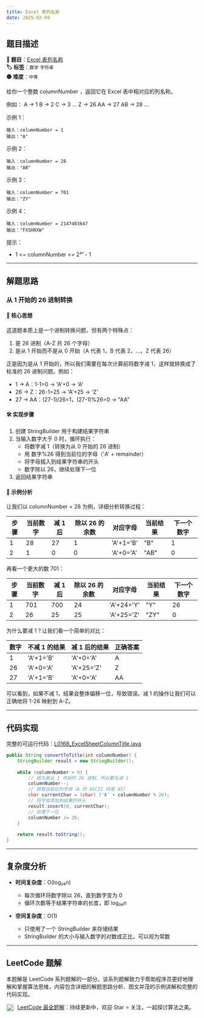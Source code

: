 ```yaml
---
title: Excel 表列名称
date: 2025-02-09
---
```


## 题目描述

**🔗 题目**：[Excel 表列名称](https://leetcode.cn/problems/excel-sheet-column-title/)  
**🏷️ 标签**：`数学` `字符串`  
**🟡 难度**：`中等`  

给你一个整数 columnNumber ，返回它在 Excel 表中相对应的列名称。

例如：
A -> 1
B -> 2
C -> 3
...
Z -> 26
AA -> 27
AB -> 28 
...

示例 1：
```
输入：columnNumber = 1
输出："A"
```

示例 2：
```
输入：columnNumber = 28
输出："AB"
```

示例 3：
```
输入：columnNumber = 701
输出："ZY"
```

示例 4：
```
输入：columnNumber = 2147483647
输出："FXSHRXW"
```

提示：
- 1 <= columnNumber <= 2³¹ - 1

---

## 解题思路
### 从 1 开始的 26 进制转换

#### 📝 核心思想
这道题本质上是一个进制转换问题，但有两个特殊点：
1. 是 26 进制（A-Z 共 26 个字母）
2. 是从 1 开始而不是从 0 开始（A 代表 1，B 代表 2，...，Z 代表 26）

正是因为是从 1 开始的，所以我们需要在每次计算前将数字减 1，这样就转换成了标准的 26 进制问题。例如：
- 1 -> A：1-1=0 -> 'A'+0 -> 'A'
- 26 -> Z：26-1=25 -> 'A'+25 -> 'Z'
- 27 -> AA：(27-1)/26=1，(27-1)%26=0 -> "AA"

#### 🛠️ 实现步骤
1. 创建 StringBuilder 用于构建结果字符串
2. 当输入数字大于 0 时，循环执行：
   - 将数字减 1（转换为从 0 开始的 26 进制）
   - 用 数字%26 得到当前位的字母（'A' + remainder）
   - 将字母插入到结果字符串的开头
   - 数字除以 26，继续处理下一位
3. 返回结果字符串

#### 🧩 示例分析
让我们以 columnNumber = 28 为例，详细分析转换过程：

| 步骤 | 当前数字 | 减 1 后 | 除以 26 的余数 | 对应字母 | 当前结果 | 下一个数字 |
|-----|---------|---------|--------------|---------|----------|-----------|
| 1 | 28 | 27 | 1 | 'A'+1='B' | "B" | 1 |
| 2 | 1 | 0 | 0 | 'A'+0='A' | "AB" | 0 |

再看一个更大的数 701：

| 步骤 | 当前数字 | 减 1 后 | 除以 26 的余数 | 对应字母 | 当前结果 | 下一个数字 |
|-----|---------|---------|--------------|---------|----------|-----------|
| 1 | 701 | 700 | 24 | 'A'+24='Y' | "Y" | 26 |
| 2 | 26 | 25 | 25 | 'A'+25='Z' | "ZY" | 0 |

为什么要减 1？让我们看一个简单的对比：

| 数字 | 不减 1 的结果 | 减 1 后的结果 | 正确答案 |
|-----|-------------|--------------|----------|
| 1 | 'A'+1='B' | 'A'+0='A' | A |
| 26 | 'A'+0='A' | 'A'+25='Z' | Z |
| 27 | 'A'+1='B' | 'A'+0='A' | AA |

可以看到，如果不减 1，结果会整体偏移一位，导致错误。减 1 的操作让我们可以正确地将 1-26 映射到 A-Z。

---

## 代码实现

完整的可运行代码：[L0168_ExcelSheetColumnTitle.java](../src/main/java/L0168_ExcelSheetColumnTitle.java)

```java
public String convertToTitle(int columnNumber) {
    StringBuilder result = new StringBuilder();
    
    while (columnNumber > 0) {
        // 因为是从 1 开始的 26 进制，所以要先减 1
        columnNumber--;
        // 获取当前位的字母（A 的 ASCII 码是 65）
        char currentChar = (char) ('A' + columnNumber % 26);
        // 将字母添加到结果的开头
        result.insert(0, currentChar);
        // 处理下一位
        columnNumber /= 26;
    }
    
    return result.toString();
}
```

---

## 复杂度分析

- **时间复杂度**：O(log₂₆n)
  - 每次循环将数字除以 26，直到数字变为 0
  - 循环次数等于结果字符串的长度，即 log₂₆n

- **空间复杂度**：O(1)
  - 只使用了一个 StringBuilder 来存储结果
  - StringBuilder 的大小与输入数字的对数成正比，可以视为常数

---

## LeetCode 题解

本题解是 LeetCode 系列题解的一部分。该系列题解致力于帮助程序员更好地理解和掌握算法思维，内容包含详细的解题思路分析、图文并茂的示例讲解和完整的代码实现。

<img src="https://github.githubassets.com/images/modules/logos_page/GitHub-Mark.png" alt="GitHub" width="20" style="vertical-align: middle; margin-right: 5px"> [LeetCode 最全题解](https://github.com/LjyYano/LeetCode)：持续更新中，欢迎 Star ⭐️ 关注，一起探讨算法之美。 